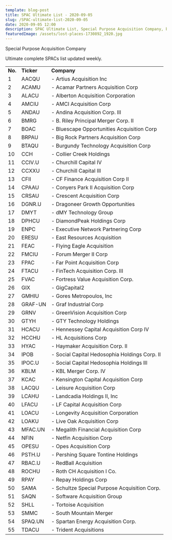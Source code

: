 ```yaml
---
template: blog-post
title: SPAC Ultimate List - 2020-09-05
slug: /SPAC-ultimate-list-2020-09-05
date: 2020-09-05 12:00
description: SPAC Ultimate List, Special Purpose Acquisition Company, blank check companies
featuredImage: /assets/lost-places-1730892_1920.jpg
---
```

Special Purpose Acquisition Company

Ultimate complete SPACs list updated weekly.

|         |            |                                               |
| ------- | ---------- | --------------------------------------------- |
| **No.** | **Ticker** | **Company**                                   |
|	1	|	AACQU	|\- 	Artius Acquisition Inc
|	2	|	ACAMU	|\- 	Acamar Partners Acquisition Corp
|	3	|	ALACU	|\- 	Alberton Acquisition Corporation
|	4	|	AMCIU	|\- 	AMCI Acquisition Corp
|	5	|	ANDAU	|\- 	Andina Acquisition Corp. III
|	6	|	BMRG	|\- 	B. Riley Principal Merger Corp. II
|	7	|	BOAC	|\- 	Bluescape Opportunities Acquisition Corp
|	8	|	BRPAU	|\- 	Big Rock Partners Acquisition Corp
|	9	|	BTAQU	|\- 	Burgundy Technology Acquisition Corp
|	10	|	CCH	|\- 	Collier Creek Holdings
|	11	|	CCIV.U	|\- 	Churchill Capital IV
|	12	|	CCXXU	|\- 	Churchill Capital III
|	13	|	CFII	|\- 	CF Finance Acquisition Corp II
|	14	|	CPAAU	|\- 	Conyers Park II Acquisition Corp
|	15	|	CRSAU	|\- 	Crescent Acquisition Corp
|	16	|	DGNR.U	|\- 	Dragoneer Growth Opportunities
|	17	|	DMYT	|\- 	dMY Technology Group
|	18	|	DPHCU	|\- 	DiamondPeak Holdings Corp
|	19	|	ENPC	|\- 	Executive Network Partnering Corp
|	20	|	ERESU	|\- 	East Resources Acquisition
|	21	|	FEAC	|\- 	Flying Eagle Acquisition
|	22	|	FMCIU	|\- 	Forum Merger II Corp
|	23	|	FPAC	|\- 	Far Point Acquisition Corp
|	24	|	FTACU	|\- 	FinTech Acquisition Corp. III
|	25	|	FVAC	|\- 	Fortress Value Acquisition Corp.
|	26	|	GIX	|\- 	GigCapital2
|	27	|	GMHIU	|\- 	Gores Metropoulos, Inc
|	28	|	GRAF-UN	|\- 	Graf Industrial Corp
|	29	|	GRNV	|\- 	GreenVision Acquisition Corp
|	30	|	GTYH	|\- 	GTY Technology Holdings
|	31	|	HCACU	|\- 	Hennessey Capital Acquisition Corp IV
|	32	|	HCCHU	|\- 	HL Acquisitions Corp
|	33	|	HYAC	|\- 	Haymaker Acquisition Corp. II
|	34	|	IPOB	|\- 	Social Capital Hedosophia Holdings Corp. II
|	35	|	IPOC.U	|\- 	Social Capital Hedosophia Holdings III
|	36	|	KBLM	|\- 	KBL Merger Corp. IV
|	37	|	KCAC	|\- 	Kensington Capital Acquisition Corp
|	38	|	LACQU	|\- 	Leisure Acquisition Corp
|	39	|	LCAHU	|\- 	Landcadia Holdings II, Inc
|	40	|	LFACU	|\- 	LF Capital Acquisition Corp
|	41	|	LOACU	|\- 	Longevity Acquisition Corporation
|	42	|	LOAKU	|\- 	Live Oak Acquisition Corp
|	43	|	MFAC.UN	|\- 	Megalith Financial Acquisition Corp
|	44	|	NFIN	|\- 	Netfin Acquisition Corp
|	45	|	OPESU	|\- 	Opes Acquisition Corp
|	46	|	PSTH.U	|\- 	Pershing Square Tontine Holdings
|	47	|	RBAC.U	|\- 	RedBall Acquisition
|	48	|	ROCHU	|\- 	Roth CH Acquisition I Co.
|	49	|	RPAY	|\- 	Repay Holdings Corp
|	50	|	SAMA	|\- 	Schultze Special Purpose Acquisition Corp.
|	51	|	SAQN	|\- 	Software Acquisition Group
|	52	|	SHLL	|\- 	Tortoise Acquisition
|	53	|	SMMC	|\- 	South Mountain Merger
|	54	|	SPAQ.UN 	|\- 	Spartan Energy Acquisition Corp.
|	55	|	TDACU	|\- 	Trident Acquisitions